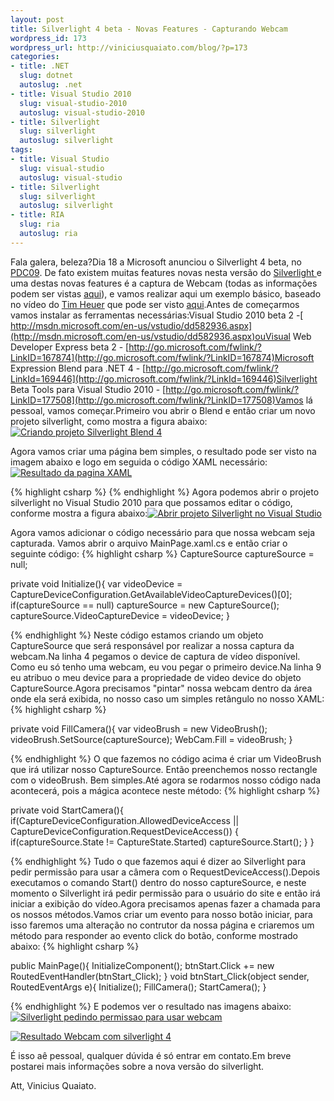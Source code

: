```yaml
--- 
layout: post
title: Silverlight 4 beta - Novas Features - Capturando Webcam
wordpress_id: 173
wordpress_url: http://viniciusquaiato.com/blog/?p=173
categories: 
- title: .NET
  slug: dotnet
  autoslug: .net
- title: Visual Studio 2010
  slug: visual-studio-2010
  autoslug: visual-studio-2010
- title: Silverlight
  slug: silverlight
  autoslug: silverlight
tags: 
- title: Visual Studio
  slug: visual-studio
  autoslug: visual-studio
- title: Silverlight
  slug: silverlight
  autoslug: silverlight
- title: RIA
  slug: ria
  autoslug: ria
---
```



Fala galera, beleza?Dia 18 a Microsoft anunciou o Silverlight 4 beta, no [PDC09](http://microsoftpdc.com/). De fato existem muitas features novas nesta versão do [Silverlight ](http://silverlight.net/)e uma destas novas features é a captura de Webcam (todas as informações podem ser vistas [aqui](http://silverlight.net/getstarted/silverlight-4-beta/#tools)), e vamos realizar aqui um exemplo básico, baseado no vídeo do [Tim Heuer](http://timheuer.com/blog/) que pode ser visto [aqui](http://silverlight.net/learn/videos/all/access-web-camera-microphone/).Antes de começarmos vamos instalar as ferramentas necessárias:Visual Studio 2010 beta 2 -[ http://msdn.microsoft.com/en-us/vstudio/dd582936.aspx](http://msdn.microsoft.com/en-us/vstudio/dd582936.aspx)ouVisual Web Developer Express beta 2 - [http://go.microsoft.com/fwlink/?LinkID=167874](http://go.microsoft.com/fwlink/?LinkID=167874)Microsoft Expression Blend para .NET 4 - [http://go.microsoft.com/fwlink/?LinkId=169446](http://go.microsoft.com/fwlink/?LinkId=169446)Silverlight Beta Tools para Visual Studio 2010 - [http://go.microsoft.com/fwlink/?LinkID=177508](http://go.microsoft.com/fwlink/?LinkID=177508)Vamos lá pessoal, vamos começar.Primeiro vou abrir o Blend e então criar um novo projeto silverlight, como mostra a figura abaixo:[![Criando projeto Silverlight Blend 4](http://viniciusquaiato.com/images_posts/Criando-projeto-Silverlight-Blend-42.jpg "Criando projeto Silverlight Blend 4")](http://viniciusquaiato.com/images_posts/Criando-projeto-Silverlight-Blend-42.jpg)



Agora vamos criar uma página bem simples, o resultado pode ser visto na imagem abaixo e logo em seguida o código XAML necessário:[![Resultado da pagina XAML](http://viniciusquaiato.com/images_posts/Resultado-da-pagina-XAML1.jpg "Resultado da pagina XAML")](http://viniciusquaiato.com/images_posts/Resultado-da-pagina-XAML1.jpg)




{% highlight csharp %}
</button>
{% endhighlight %}
Agora podemos abrir o projeto silverlight no Visual Studio 2010 para que possamos editar o código, conforme mostra a figura abaixo:[![Abrir projeto Silverlight no Visual Studio](http://viniciusquaiato.com/images_posts/Abrir-projeto-Silverlight-no-Visual-Studio1.jpg "Abrir projeto Silverlight no Visual Studio")](http://viniciusquaiato.com/images_posts/Abrir-projeto-Silverlight-no-Visual-Studio1.jpg)

Agora vamos adicionar o código necessário para que nossa webcam seja capturada. Vamos abrir o arquivo MainPage.xaml.cs e então criar o seguinte código:
{% highlight csharp %}
CaptureSource captureSource = null;
    
private void Initialize(){
var videoDevice = CaptureDeviceConfiguration.GetAvailableVideoCaptureDevices()[0];
if(captureSource == null)        captureSource = new CaptureSource();
    captureSource.VideoCaptureDevice = videoDevice;
    }

{% endhighlight %}
Neste código estamos criando um objeto CaptureSource que será responsável por realizar a nossa captura da webcam.Na linha 4 pegamos o device de captura de vídeo disponível. Como eu só tenho uma webcam, eu vou pegar o primeiro device.Na linha 9 eu atribuo o meu device para a propriedade de video device do objeto CaptureSource.Agora precisamos "pintar" nossa webcam dentro da área onde ela será exibida, no nosso caso um simples retângulo no nosso XAML:
{% highlight csharp %}

private void FillCamera(){
var videoBrush = new VideoBrush();
    videoBrush.SetSource(captureSource);
    WebCam.Fill = videoBrush;
    }

{% endhighlight %}
O que fazemos no código acima é criar um VideoBrush que irá utilizar nosso CaptureSource. Então preenchemos nosso rectangle com o videoBrush. Bem simples.Até agora se rodarmos nosso código nada acontecerá, pois a mágica acontece neste método:
{% highlight csharp %}

private void StartCamera(){
if(CaptureDeviceConfiguration.AllowedDeviceAccess || CaptureDeviceConfiguration.RequestDeviceAccess())    {
if(captureSource.State != CaptureState.Started)            captureSource.Start();
    }
}

{% endhighlight %}
Tudo o que fazemos aqui é dizer ao Silverlight para pedir permissão para usar a câmera com o RequestDeviceAccess().Depois executamos o comando Start() dentro do nosso captureSource, e neste momento o Silverlight irá pedir permissão para o usuário do site e então irá iniciar a exibição do vídeo.Agora precisamos apenas fazer a chamada para os nossos métodos.Vamos criar um evento para nosso botão iniciar, para isso faremos uma alteração no contrutor da nossa página e criaremos um método para responder ao evento click do botão, conforme mostrado abaixo:
{% highlight csharp %}

public MainPage(){    InitializeComponent();
    btnStart.Click += new RoutedEventHandler(btnStart_Click);
    }
void btnStart_Click(object sender, RoutedEventArgs e){    Initialize();
    FillCamera();
    StartCamera();
    }



{% endhighlight %}
E podemos ver o resultado nas imagens abaixo:[![Silverlight pedindo permissao para usar webcam](http://viniciusquaiato.com/images_posts/Silverlight-pedindo-permissao-para-usar-wecam1.jpg "Silverlight pedindo permissao para usar webcam")](http://viniciusquaiato.com/images_posts/Silverlight-pedindo-permissao-para-usar-wecam1.jpg)



[![Resultado Webcam com silverlight 4](http://viniciusquaiato.com/images_posts/Resultado-Webcam-com-silverlight-41.jpg "Resultado Webcam com silverlight 4")](http://viniciusquaiato.com/images_posts/Resultado-Webcam-com-silverlight-41.jpg)

É isso aê pessoal, qualquer dúvida é só entrar em contato.Em breve postarei mais informações sobre a nova versão do silverlight.

Att,
Vinicius Quaiato.
